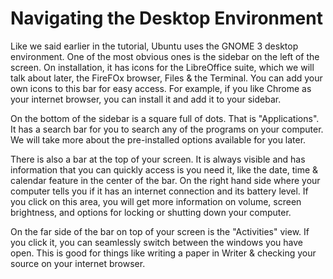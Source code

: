 # Navigating the Desktop Environment

  Like we said earlier in the tutorial, Ubuntu uses the GNOME 3 desktop environment. One of the most obvious ones is the sidebar on the left of the screen. On installation, it has icons for the LibreOffice suite, which we will talk about later, the FireFOx browser, Files & the Terminal. You can add your own icons to this bar for easy access. For example, if you like Chrome as your internet browser, you can install it and add it to your sidebar. 
  
  On the bottom of the sidebar is a square full of dots. That is "Applications". It has a search bar for you to search any of the programs on your computer. We will take more about the pre-installed options available for you later.
  
  There is also a bar at the top of your screen. It is always visible and has information that you can quickly access is you need it, like the date, time & calendar feature in the center of the bar. On the right hand side where your computer tells you if it has an internet connection and its battery level. If you click on this area, you will get more information on volume, screen brightness, and options for locking or shutting down your computer.
  
  On the far side of the bar on top of your screen is the "Activities" view. If you click it, you can seamlessly switch between the windows you have open. This is good for things like writing a paper in Writer & checking your source on your internet browser.
